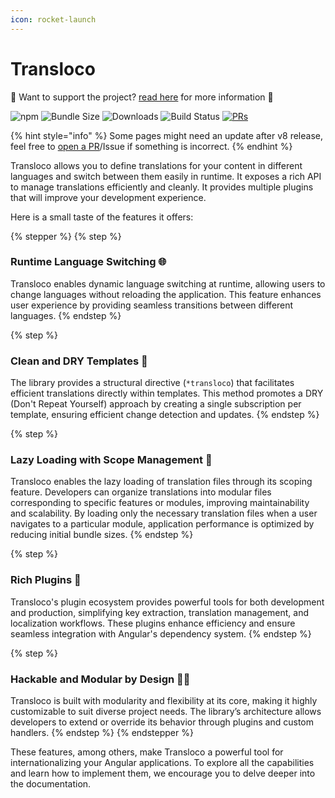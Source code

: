 ```yaml
---
icon: rocket-launch
---
```


# Transloco

&#x20; 🩷 Want to support the project? [read here](../) for more information 🩵

![npm](https://img.shields.io/npm/v/@jsverse/transloco) ![Bundle Size](https://img.shields.io/bundlephobia/min/@jsverse/transloco) ![Downloads](https://img.shields.io/npm/dm/@jsverse/transloco) ![Build Status](https://github.com/jsverse/transloco/actions/workflows/ci.yml/badge.svg) [![PRs](https://img.shields.io/badge/PRs-welcome-brightgreen.svg?style=flat-square)](https://github.com/jsverse/transloco/blob/master/CONTRIBUTING.md)

{% hint style="info" %}
Some pages might need an update after v8 release, feel free to [open a PR](https://github.com/jsverse/transloco/pulls)/Issue if something is incorrect.
{% endhint %}

Transloco allows you to define translations for your content in different languages and switch between them easily in runtime. It exposes a rich API to manage translations efficiently and cleanly. It provides multiple plugins that will improve your development experience.

Here is a small taste of the features it offers:

{% stepper %}
{% step %}
### Runtime Language Switching 🌐

Transloco enables dynamic language switching at runtime, allowing users to change languages without reloading the application. This feature enhances user experience by providing seamless transitions between different languages.
{% endstep %}

{% step %}
### Clean and DRY Templates 🫧

The library provides a structural directive (`*transloco`) that facilitates efficient translations directly within templates. This method promotes a DRY (Don't Repeat Yourself) approach by creating a single subscription per template, ensuring efficient change detection and updates.
{% endstep %}

{% step %}
### Lazy Loading with Scope Management 🦥

Transloco enables the lazy loading of translation files through its scoping feature. Developers can organize translations into modular files corresponding to specific features or modules, improving maintainability and scalability. By loading only the necessary translation files when a user navigates to a particular module, application performance is optimized by reducing initial bundle sizes.
{% endstep %}

{% step %}
### Rich Plugins 🔌

Transloco's plugin ecosystem provides powerful tools for both development and production, simplifying key extraction, translation management, and localization workflows. These plugins enhance efficiency and ensure seamless integration with Angular's dependency system.
{% endstep %}

{% step %}
### Hackable and Modular by Design 👩‍💻

Transloco is built with modularity and flexibility at its core, making it highly customizable to suit diverse project needs. The library’s architecture allows developers to extend or override its behavior through plugins and custom handlers.
{% endstep %}
{% endstepper %}

These features, among others, make Transloco a powerful tool for internationalizing your Angular applications. To explore all the capabilities and learn how to implement them, we encourage you to delve deeper into the documentation.


